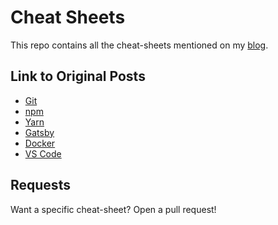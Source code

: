 # Cheat Sheets

This repo contains all the cheat-sheets mentioned on my [blog](dev.to/godcrampy).

## Link to Original Posts

- [Git](https://dev.to/godcrampy/git-cheat-sheet-infographic-pdf-1bj4)
- [npm](https://dev.to/godcrampy/npm-cheat-sheet-infographic-pdf-25fk)
- [Yarn](https://dev.to/godcrampy/yarn-cheat-sheet-infographic-pdf-33n0)
- [Gatsby](https://dev.to/godcrampy/the-ultimate-gatsby-cheat-sheet-pdf-infographic-1cie)
- [Docker](https://dev.to/godcrampy/docker-cheat-sheet-pdf-infographic-3lfk)
- [VS Code](https://dev.to/godcrampy/vs-code-cheat-sheet-pdf-infographic-53bk)

## Requests

Want a specific cheat-sheet? Open a pull request!
